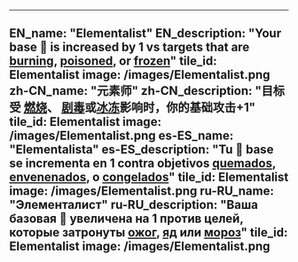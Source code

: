 ---

EN_name: "Elementalist"
EN_description: "Your base 🔸 is increased by 1 vs targets that are  <u>burning</u>,  <u>poisoned</u>, or <u>frozen</u>"
tile_id: Elementalist
image: /images/Elementalist.png
zh-CN_name: "元素师"
zh-CN_description: "目标受 <u>燃烧</u>、 <u>剧毒</u>或<u>冰冻</u>影响时，你的基础攻击+1"
tile_id: Elementalist
image: /images/Elementalist.png
es-ES_name: "Elementalista"
es-ES_description: "Tu 🔸 base se incrementa en 1 contra objetivos  <u>quemados</u>,  <u>envenenados</u>, o <u>congelados</u>"
tile_id: Elementalist
image: /images/Elementalist.png
ru-RU_name: "Элементалист"
ru-RU_description: "Ваша базовая 🔸 увеличена на 1 против целей, которые затронуты  <u>ожог</u>,  <u>яд</u> или <u>мороз</u>"
tile_id: Elementalist
image: /images/Elementalist.png
---